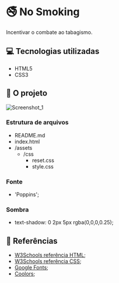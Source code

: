 # 🚭 No Smoking

Incentivar o combate ao tabagismo.

## 💻 Tecnologias utilizadas

- HTML5
- CSS3

## 📝 O projeto
![Screenshot_1](https://user-images.githubusercontent.com/96698803/158082998-01310327-c4d3-43ff-840c-c0d74ccc710b.png)

### Estrutura de arquivos

- README.md
- index.html
- /assets
  - /css
    - reset.css
    - style.css

### Fonte

- 'Poppins';

### Sombra

- text-shadow: 0 2px 5px rgba(0,0,0,0.25);

## 🔎 Referências

- [W3Schools referência HTML](https://www.w3schools.com/tags/default.asp);
- [W3Schools referência CSS](https://www.w3schools.com/cssref/default.asp);
- [Google Fonts](https://fonts.google.com/);
- [Coolors](https://coolors.co/palettes/trending);
